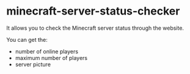 # minecraft-server-status-checker
It allows you to check the Minecraft server status through the website.

You can get the:
- number of online players
- maximum number of players
- server picture

